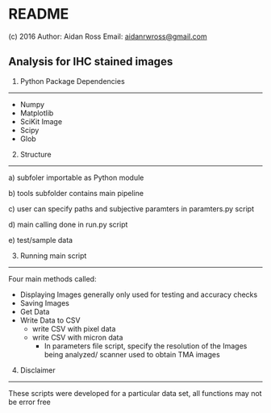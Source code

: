 # README
(c) 2016
Author: Aidan Ross
Email: aidanrwross@gmail.com

## Analysis for IHC stained images

1. Python Package Dependencies
------------------------------

- Numpy
- Matplotlib
- SciKit Image
- Scipy
- Glob

2. Structure
------------

a) subfoler importable as Python module

b) tools subfolder contains main pipeline

c) user can specify paths and subjective paramters in paramters.py script

d) main calling done in run.py script

e) test/sample data

3. Running main script
----------------------

Four main methods called:
* Displaying Images
generally only used for testing and accuracy checks
* Saving Images
* Get Data
* Write Data to CSV
  - write CSV with pixel data
  - write CSV with micron data
    - In parameters file script, specify the resolution of the Images being analyzed/ scanner used to obtain TMA images

4. Disclaimer
-------------

These scripts were developed for a particular data set, all functions may not be error free
